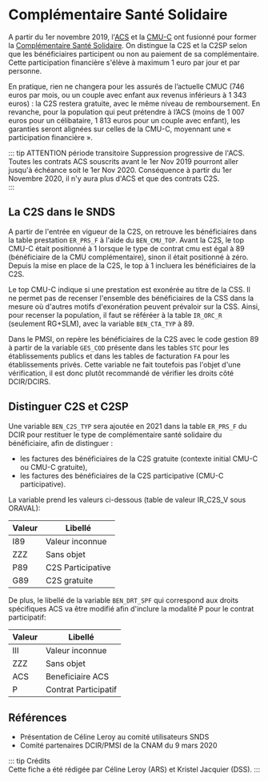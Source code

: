 # Complémentaire Santé Solidaire
<!-- SPDX-License-Identifier: MPL-2.0 -->

A partir du 1er novembre 2019, l'[ACS](../fiches/acs.md) et la [CMU-C](../fiches/cmu_c.md) ont fusionné pour former 
la [Complémentaire Santé Solidaire](https://www.complementaire-sante-solidaire.gouv.fr/).
On distingue la C2S et la C2SP selon que les bénéficiaires participent ou non au paiement de sa complémentaire.
Cette participation financière s'élève à maximum 1 euro par jour et par personne. 

En pratique, rien ne changera pour les assurés de l’actuelle CMUC (746 euros par mois, ou un couple avec enfant aux revenus inférieurs à 1 343 euros) 
: la C2S restera gratuite, avec le même niveau de remboursement.
En revanche, pour la population qui peut prétendre à l’ACS (moins de  1 007 euros pour un célibataire, 1 813 euros pour un couple avec enfant),
les garanties seront alignées sur celles de la CMU-C, moyennant une « participation financière ».

::: tip ATTENTION période transitoire
Suppression progressive de l'ACS. Toutes les contrats ACS souscrits avant le 1er Nov 2019 pourront aller jusqu'à échéance soit le 1er Nov 2020. 
Conséquence à partir du 1er Novembre 2020, il n'y aura plus d'ACS et que des contrats C2S.   
:::


## La C2S dans le SNDS

A partir de l'entrée en vigueur de la C2S, on retrouve les bénéficiaires dans la table prestation `ER_PRS_F` à l'aide du `BEN_CMU_TOP`. 
Avant la C2S, le top CMU-C était positionné à 1 lorsque le type de contrat cmu est égal à 89 (bénéficiaire de la CMU complémentaire), 
sinon il était positionné à zéro. Depuis la mise en place de la C2S, le top à 1 incluera les bénéficiaires de la C2S. 

Le top CMU-C indique si une prestation est exonérée au titre de la CSS. 
Il ne permet pas de recenser l'ensemble des bénéficiaires de la CSS dans la mesure où d'autres motifs d'exonération peuvent prévaloir sur la CSS.
Ainsi, pour recenser la population, il faut se référéer à la table `IR_ORC_R`  (seulement RG+SLM), avec la variable `BEN_CTA_TYP` à 89. 

Dans le PMSI, on repère les bénéficiaires de la C2S avec le code gestion 89 à partir de la variable `GES_COD` présente dans les tables `STC` pour 
les établissements publics et dans les tables de facturation `FA` pour les établissements privés. Cette variable ne fait toutefois pas l'objet d'une vérification, il est donc plutôt recommandé 
de vérifier les droits côté DCIR/DCIRS.


## Distinguer C2S et C2SP

Une variable `BEN_C2S_TYP` sera ajoutée en 2021 dans la table `ER_PRS_F` du DCIR 
pour restituer le type de complémentaire santé solidaire du bénéficiaire, afin de distinguer :  
- les factures des bénéficiaires de la C2S gratuite (contexte initial CMU-C ou CMU-C gratuite),
- les factures des bénéficiaires de la C2S participative (CMU-C participative).

La variable prend les valeurs ci-dessous (table de valeur IR_C2S_V sous ORAVAL):

| Valeur  |  Libellé          |
|---------|-------------------|
|   I89   | Valeur inconnue   |
|   ZZZ   | Sans objet 	    |
|   P89   | C2S Participative	|
|   G89   | C2S gratuite      |

De plus, le libellé de la variable `BEN_DRT_SPF` qui correspond aux droits spécifiques ACS
va être modifié afin d'inclure la modalité P pour le contrat participatif:

| Valeur  |  Libellé             |
|---------|----------------------|
|   III   | Valeur inconnue      |
|   ZZZ   | Sans objet 	         |
|   ACS   | Beneficiaire ACS     |
|   P     | Contrat Participatif |


## Références
- Présentation de Céline Leroy au comité utilisateurs SNDS 
- Comité partenaires DCIR/PMSI de la CNAM du 9 mars 2020

::: tip Crédits  
Cette fiche a été rédigée par Céline Leroy (ARS) et Kristel Jacquier (DSS).
:::

